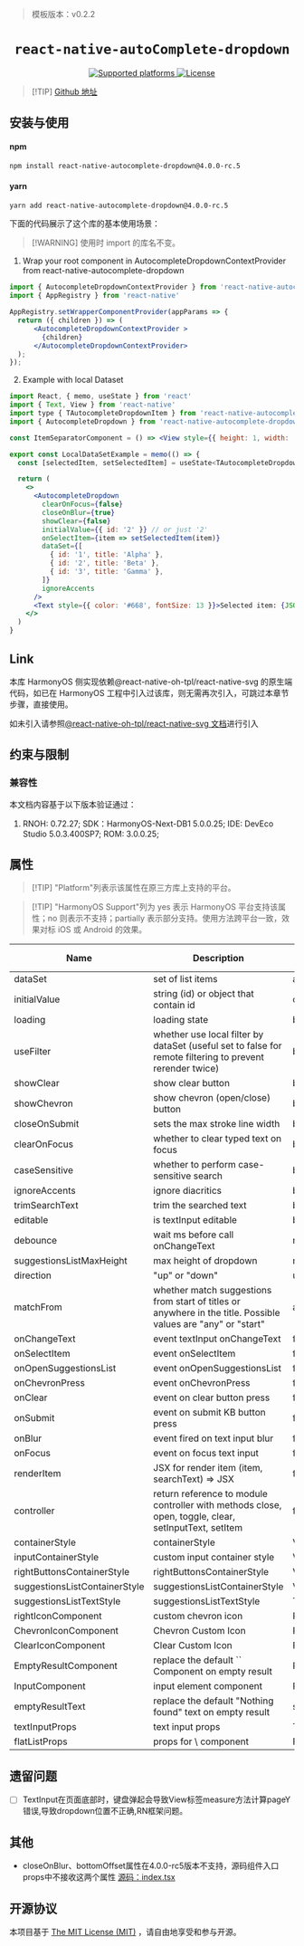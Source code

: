 > 模板版本：v0.2.2

<p align="center">
  <h1 align="center"> <code>react-native-autoComplete-dropdown</code> </h1>
</p>
<p align="center">
    <a href="https://github.com/onmotion/react-native-autocomplete-dropdown">
        <img src="https://img.shields.io/badge/platforms-android%20|%20ios%20|%20harmony%20-lightgrey.svg" alt="Supported platforms" />
    </a>
    <a href="https://github.com/onmotion/react-native-autocomplete-dropdown/blob/main/LICENSE">
        <img src="https://img.shields.io/badge/license-MIT-green.svg" alt="License" />
    </a>
</p>



> [!TIP] [Github 地址](https://github.com/onmotion/react-native-autocomplete-dropdown)

## 安装与使用

<!-- tabs:start -->

####  npm

```bash
npm install react-native-autocomplete-dropdown@4.0.0-rc.5
```

#### yarn

```bash
yarn add react-native-autocomplete-dropdown@4.0.0-rc.5
```

<!-- tabs:end -->

下面的代码展示了这个库的基本使用场景：

>[!WARNING] 使用时 import 的库名不变。

1. Wrap your root component in AutocompleteDropdownContextProvider from react-native-autocomplete-dropdown

```jsx
import { AutocompleteDropdownContextProvider } from 'react-native-autocomplete-dropdown';
import { AppRegistry } from 'react-native'

AppRegistry.setWrapperComponentProvider(appParams => {
  return ({ children }) => (
      <AutocompleteDropdownContextProvider >
        {children}
      </AutocompleteDropdownContextProvider>
  );
});


```

2. Example with local Dataset

```jsx
import React, { memo, useState } from 'react'
import { Text, View } from 'react-native'
import type { TAutocompleteDropdownItem } from 'react-native-autocomplete-dropdown'
import { AutocompleteDropdown } from 'react-native-autocomplete-dropdown'

const ItemSeparatorComponent = () => <View style={{ height: 1, width: '100%', backgroundColor: '#d8e1e6' }} />

export const LocalDataSetExample = memo(() => {
  const [selectedItem, setSelectedItem] = useState<TAutocompleteDropdownItem | null>(null)

  return (
    <>
      <AutocompleteDropdown
        clearOnFocus={false}
        closeOnBlur={true}
        showClear={false}
        initialValue={{ id: '2' }} // or just '2'
        onSelectItem={item => setSelectedItem(item)}
        dataSet={[
          { id: '1', title: 'Alpha' },
          { id: '2', title: 'Beta' },
          { id: '3', title: 'Gamma' },
        ]}
        ignoreAccents
      />
      <Text style={{ color: '#668', fontSize: 13 }}>Selected item: {JSON.stringify(selectedItem)}</Text>
    </>
  )
}

```

## Link

本库 HarmonyOS 侧实现依赖@react-native-oh-tpl/react-native-svg 的原生端代码，如已在 HarmonyOS 工程中引入过该库，则无需再次引入，可跳过本章节步骤，直接使用。

如未引入请参照[@react-native-oh-tpl/react-native-svg 文档](/zh-cn/react-native-svg-capi.md)进行引入

## 约束与限制

### 兼容性

本文档内容基于以下版本验证通过：

1. RNOH: 0.72.27; SDK：HarmonyOS-Next-DB1 5.0.0.25; IDE: DevEco Studio 5.0.3.400SP7; ROM: 3.0.0.25;

   
## 属性

> [!TIP] "Platform"列表示该属性在原三方库上支持的平台。

> [!TIP] "HarmonyOS Support"列为 yes 表示 HarmonyOS 平台支持该属性；no 则表示不支持；partially 表示部分支持。使用方法跨平台一致，效果对标 iOS 或 Android 的效果。


| Name                          | Description                                                                                                   | Type                | Required | Platform    | HarmonyOS Support |
|-------------------------------|---------------------------------------------------------------------------------------------------------------|---------------------|----------|-------------|-------------------|
| dataSet                       | set of list items                                                                                             | array               | no       | iOS/Android | yes               |
| initialValue                  | string (id) or object that contain id                                                                         | object \| string    | no       | iOS/Android | yes               |
| loading                       | 	loading state                                                                                                | boolean             | no       | iOS/Android | yes               |
| useFilter                     | whether use local filter by dataSet (useful set to false for remote filtering to prevent rerender twice)      | boolean             | no       | iOS/Android | yes               |
| showClear                     | show clear button                                                                                             | boolean             | no       | iOS/Android | yes               |
| showChevron                   | show chevron (open/close) button                                                                              | boolean             | no       | iOS/Android | yes               |
| closeOnSubmit                 | sets the max stroke line width                                                                                | boolean             | no       | iOS/Android | yes               |
| clearOnFocus                  | whether to clear typed text on focus                                                                          | boolean             | no       | iOS/Android | yes               |
| caseSensitive                 | whether to perform case-sensitive search                                                                      | boolean             | no       | iOS/Android | yes               |
| ignoreAccents                 | ignore diacritics                                                                                             | boolean             | no       | iOS/Android | yes               |
| trimSearchText                | trim the searched text                                                                                        | boolean             | no       | iOS/Android | yes               |
| editable                      | is textInput editable                                                                                         | boolean             | no       | iOS/Android | yes               |
| debounce                      | wait ms before call onChangeText                                                                              | number              | no       | iOS/Android | yes               |
| suggestionsListMaxHeight      | max height of dropdown                                                                                        | number              | no       | iOS/Android | yes               |
| direction                     | "up" or "down"                                                                                                | up \| down          | no       | iOS/Android | yes               |
| matchFrom                     | whether match suggestions from start of titles or anywhere in the title. Possible values are "any" or "start" | any \| start        | no       | iOS/Android | yes               |
| onChangeText                  | event textInput onChangeText                                                                                  | function            | no       | iOS/Android | yes               |
| onSelectItem                  | event onSelectItem                                                                                            | function            | no       | iOS/Android | yes               |
| onOpenSuggestionsList         | event onOpenSuggestionsList                                                                                   | function            | no       | iOS/Android | yes               |
| onChevronPress                | event onChevronPress                                                                                          | function            | no       | iOS/Android | yes               |
| onClear                       | event on clear button press                                                                                   | function            | no       | iOS/Android | yes               |
| onSubmit                      | event on submit KB button press                                                                               | function            | no       | iOS/Android | yes               |
| onBlur                        | event fired on text input blur	                                                                               | function            | no       | iOS/Android | yes               |
| onFocus                       | event on focus text input                                                                                     | function            | no       | iOS/Android | yes               |
| renderItem                    | JSX for render item (item, searchText) => JSX                                                                 | function            | no       | iOS/Android | yes               |
| controller                    | return reference to module controller with methods close, open, toggle, clear, setInputText, setItem          | function            | no       | iOS/Android | yes               |
| containerStyle                | containerStyle                                                                                                | ViewStyle           | no       | iOS/Android | yes               |
| inputContainerStyle           | custom input container style                                                                                  | ViewStyle           | no       | iOS/Android | yes               |
| rightButtonsContainerStyle    | rightButtonsContainerStyle                                                                                    | ViewStyle           | no       | iOS/Android | yes               |
| suggestionsListContainerStyle | suggestionsListContainerStyle                                                                                 | ViewStyle           | no       | iOS/Android | yes               |
| suggestionsListTextStyle      | suggestionsListTextStyle                                                                                      | TextStyle           | no       | iOS/Android | yes               |
| rightIconComponent            | custom chevron icon                                                                                           | React.Component     | no       | iOS/Android | yes               |
| ChevronIconComponent          | Chevron Custom Icon                                                                                           | React.Component     | no       | iOS/Android | yes               |
| ClearIconComponent            | Clear Custom Icon                                                                                             | React.Component     | no       | iOS/Android | yes               |
| EmptyResultComponent          | replace the default `` Component on empty result                                                              | React.Component     | no       | iOS/Android | yes               |
| InputComponent                | input element component                                                                                       | React.ComponentType | no       | iOS/Android | yes               |
| emptyResultText               | replace the default "Nothing found" text on empty result                                                      | string              | no       | iOS/Android | yes               |
| textInputProps                | text input props                                                                                              | TextInputProps      | no       | iOS/Android | yes               |
| flatListProps                 | props for \ component                                                                                         | FlatListProps       | no       | iOS/Android | yes               |


## 遗留问题

- [ ] TextInput在页面底部时，键盘弹起会导致View标签measure方法计算pageY错误,导致dropdown位置不正确,RN框架问题。

## 其他

- closeOnBlur、bottomOffset属性在4.0.0-rc5版本不支持，源码组件入口props中不接收这两个属性 [源码：index.tsx](https://github.com/onmotion/react-native-autocomplete-dropdown/blob/main/src/index.tsx#L59)

## 开源协议

本项目基于 [The MIT License (MIT)](https://github.com/onmotion/react-native-autocomplete-dropdown/blob/main/LICENSE) ，请自由地享受和参与开源。
